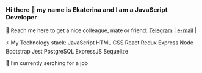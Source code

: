 ### Hi there 👋 my name is Ekaterina and I am a JavaScript Developer

🔎 Reach me here to get a nice colleague, mate or friend:
[Telegram](https://t.me/katealterego) | [e-mail](barsukova.ekat@gmail.com) | 

⚡ My Technology stack:
JavaScript HTML CSS React Redux Express Node 
Bootstrap Jest PostgreSQL ExpressJS Sequelize

🧠 I’m currently serching for a job
